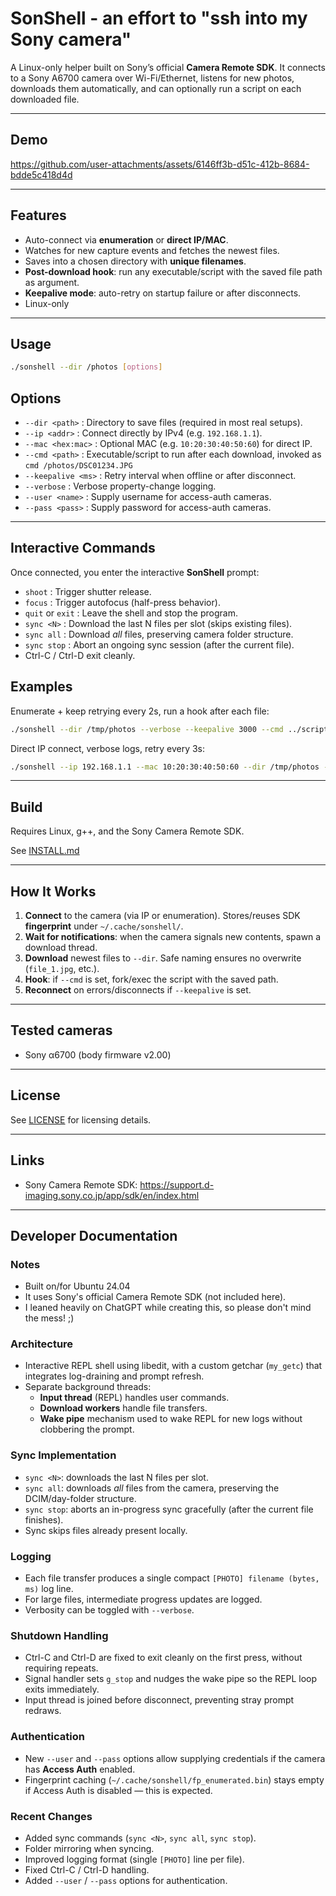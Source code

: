 # SonShell - an effort to "ssh into my Sony camera"

A Linux-only helper built on Sony’s official **Camera Remote SDK**.
It connects to a Sony A6700 camera over Wi-Fi/Ethernet, listens for new photos, downloads them automatically, and can optionally run a script on each downloaded file.

---

## Demo

https://github.com/user-attachments/assets/6146ff3b-d51c-412b-8684-bdde5c418d4d

---

## Features
- Auto-connect via **enumeration** or **direct IP/MAC**.
- Watches for new capture events and fetches the newest files.
- Saves into a chosen directory with **unique filenames**.
- **Post-download hook**: run any executable/script with the saved file path as argument.
- **Keepalive mode**: auto-retry on startup failure or after disconnects.
- Linux-only

---

## Usage
```bash
./sonshell --dir /photos [options]
```

## Options
- `--dir <path>` : Directory to save files (required in most real setups).
- `--ip <addr>` : Connect directly by IPv4 (e.g. `192.168.1.1`).
- `--mac <hex:mac>` : Optional MAC (e.g. `10:20:30:40:50:60`) for direct IP.
- `--cmd <path>` : Executable/script to run after each download, invoked as `cmd /photos/DSC01234.JPG`
- `--keepalive <ms>` : Retry interval when offline or after disconnect.
- `--verbose` : Verbose property-change logging.
- `--user <name>` : Supply username for access-auth cameras.
- `--pass <pass>` : Supply password for access-auth cameras.

---

## Interactive Commands

Once connected, you enter the interactive **SonShell** prompt:

- `shoot` : Trigger shutter release.
- `focus` : Trigger autofocus (half-press behavior).
- `quit` or `exit` : Leave the shell and stop the program.
- `sync <N>` : Download the last N files per slot (skips existing files).
- `sync all` : Download *all* files, preserving camera folder structure.
- `sync stop` : Abort an ongoing sync session (after the current file).
- Ctrl-C / Ctrl-D exit cleanly.


## Examples
Enumerate + keep retrying every 2s, run a hook after each file:
```bash
./sonshell --dir /tmp/photos --verbose --keepalive 3000 --cmd ../scripts/show_single.sh
```

Direct IP connect, verbose logs, retry every 3s:
```bash
./sonshell --ip 192.168.1.1 --mac 10:20:30:40:50:60 --dir /tmp/photos -v --keepalive 3000
```

---

## Build
Requires Linux, g++, and the Sony Camera Remote SDK.

See [INSTALL.md](./INSTALL.md)

---

## How It Works
1. **Connect** to the camera (via IP or enumeration).
   Stores/reuses SDK **fingerprint** under `~/.cache/sonshell/`.
2. **Wait for notifications**: when the camera signals new contents,
   spawn a download thread.
3. **Download** newest files to `--dir`.
   Safe naming ensures no overwrite (`file_1.jpg`, etc.).
4. **Hook**: if `--cmd` is set, fork/exec the script with the saved path.
5. **Reconnect** on errors/disconnects if `--keepalive` is set.

---

## Tested cameras

- Sony α6700 (body firmware v2.00)

---

## License
See [LICENSE](./LICENSE) for licensing details.

---

## Links
- Sony Camera Remote SDK: https://support.d-imaging.sony.co.jp/app/sdk/en/index.html

---

## Developer Documentation

### Notes
- Built on/for Ubuntu 24.04
- It uses Sony's official Camera Remote SDK (not included here).
- I leaned heavily on ChatGPT while creating this, so please don't mind the mess! ;)

### Architecture
- Interactive REPL shell using libedit, with a custom getchar (`my_getc`) that integrates log-draining and prompt refresh.
- Separate background threads:
  - **Input thread** (REPL) handles user commands.
  - **Download workers** handle file transfers.
  - **Wake pipe** mechanism used to wake REPL for new logs without clobbering the prompt.

### Sync Implementation
- `sync <N>`: downloads the last N files per slot.
- `sync all`: downloads *all* files from the camera, preserving the DCIM/day-folder structure.
- `sync stop`: aborts an in-progress sync gracefully (after the current file finishes).
- Sync skips files already present locally.

### Logging
- Each file transfer produces a single compact `[PHOTO] filename (bytes, ms)` log line.
- For large files, intermediate progress updates are logged.
- Verbosity can be toggled with `--verbose`.

### Shutdown Handling
- Ctrl-C and Ctrl-D are fixed to exit cleanly on the first press, without requiring repeats.
- Signal handler sets `g_stop` and nudges the wake pipe so the REPL loop exits immediately.
- Input thread is joined before disconnect, preventing stray prompt redraws.

### Authentication
- New `--user` and `--pass` options allow supplying credentials if the camera has **Access Auth** enabled.
- Fingerprint caching (`~/.cache/sonshell/fp_enumerated.bin`) stays empty if Access Auth is disabled — this is expected.

### Recent Changes
- Added sync commands (`sync <N>`, `sync all`, `sync stop`).
- Folder mirroring when syncing.
- Improved logging format (single `[PHOTO]` line per file).
- Fixed Ctrl-C / Ctrl-D handling.
- Added `--user` / `--pass` options for authentication.
